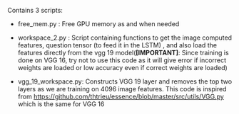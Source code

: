 Contains 3 scripts:

- free_mem.py : Free GPU memory as and when needed
- workspace_2.py : Script containing functions to get the image computed features, question tensor (to feed it in the LSTM) , and also load the features directly from the vgg 19 model(**[IMPORTANT]**: Since training is done on VGG 16, try not to use this code as it will give error if incorrect weights are loaded or low accuracy even if correct weights are loaded)

- vgg_19_workspace.py: Constructs VGG 19 layer and removes the top two layers as we are training on 4096 image features. This code is inspired from https://github.com/thtrieu/essence/blob/master/src/utils/VGG.py which is the same for VGG 16
